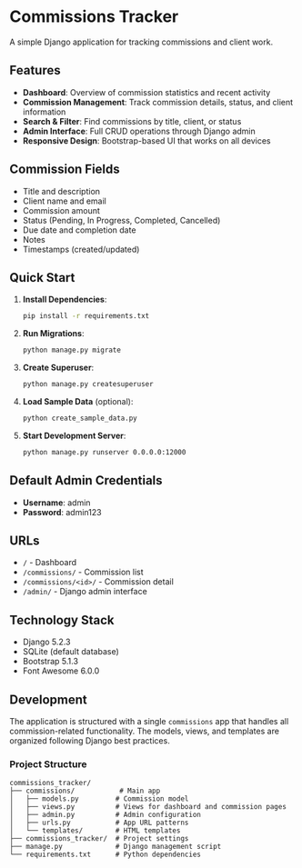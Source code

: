 # Commissions Tracker

A simple Django application for tracking commissions and client work.

## Features

- **Dashboard**: Overview of commission statistics and recent activity
- **Commission Management**: Track commission details, status, and client information
- **Search & Filter**: Find commissions by title, client, or status
- **Admin Interface**: Full CRUD operations through Django admin
- **Responsive Design**: Bootstrap-based UI that works on all devices

## Commission Fields

- Title and description
- Client name and email
- Commission amount
- Status (Pending, In Progress, Completed, Cancelled)
- Due date and completion date
- Notes
- Timestamps (created/updated)

## Quick Start

1. **Install Dependencies**:
   ```bash
   pip install -r requirements.txt
   ```

2. **Run Migrations**:
   ```bash
   python manage.py migrate
   ```

3. **Create Superuser**:
   ```bash
   python manage.py createsuperuser
   ```

4. **Load Sample Data** (optional):
   ```bash
   python create_sample_data.py
   ```

5. **Start Development Server**:
   ```bash
   python manage.py runserver 0.0.0.0:12000
   ```

## Default Admin Credentials

- **Username**: admin
- **Password**: admin123

## URLs

- `/` - Dashboard
- `/commissions/` - Commission list
- `/commissions/<id>/` - Commission detail
- `/admin/` - Django admin interface

## Technology Stack

- Django 5.2.3
- SQLite (default database)
- Bootstrap 5.1.3
- Font Awesome 6.0.0

## Development

The application is structured with a single `commissions` app that handles all commission-related functionality. The models, views, and templates are organized following Django best practices.

### Project Structure

```
commissions_tracker/
├── commissions/           # Main app
│   ├── models.py         # Commission model
│   ├── views.py          # Views for dashboard and commission pages
│   ├── admin.py          # Admin configuration
│   ├── urls.py           # App URL patterns
│   └── templates/        # HTML templates
├── commissions_tracker/  # Project settings
├── manage.py             # Django management script
└── requirements.txt      # Python dependencies
```